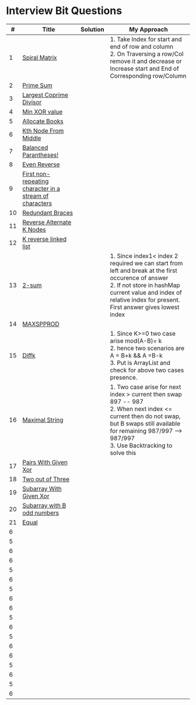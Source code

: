 
# Interview Bit Questions

| # | Title | Solution | My Approach |
|---| ----- | -------- | --------------------- |
| 1 | [Spiral Matrix](https://leetcode.com/problems/spiral-matrix/submissions/) || 1. Take Index for  start and end of row and column<br>2. On Traversing a row/Col remove it and decrease or Increase start and End of Corresponding row/Column|
| 2 | [Prime Sum](https://www.interviewbit.com/courses/programming/topics/math/problems/prime-sum/)| ||
| 3 | [Largest Coprime Divisor](https://www.interviewbit.com/courses/programming/topics/math/problems/largest-coprime-divisor/)| ||
| 4 | [Min XOR value](https://www.interviewbit.com/problems/min-xor-value/)| ||
| 5 | [Allocate Books](https://www.interviewbit.com/problems/allocate-books/)| ||
| 6 | [Kth Node From Middle](https://www.interviewbit.com/problems/kth-node-from-middle/)| ||
| 7 | [Balanced Parantheses!](https://www.interviewbit.com/problems/balanced-parantheses/)| ||
| 8 | [Even Reverse](https://www.interviewbit.com/problems/even-reverse/)| ||
| 9 | [First non-repeating character in a stream of characters](https://www.interviewbit.com/problems/first-non-repeating-character-in-a-stream-of-characters/)| ||
| 10| [Redundant Braces](https://www.interviewbit.com/problems/redundant-braces/)| ||
| 11 | [Reverse Alternate K Nodes](https://www.interviewbit.com/problems/reverse-alternate-k-nodes/)| ||
| 12 | [K reverse linked list](https://www.interviewbit.com/problems/k-reverse-linked-list/)| ||
| 13 | [2-sum](https://www.interviewbit.com/problems/2-sum/)| |1. Since index1< index 2 required we can start from left and break at the first occurence of answer<br> 2. If not store in hashMap current value and index of relative index for present. First answer gives lowest index |
| 14 | [MAXSPPROD](https://www.interviewbit.com/problems/maxspprod/)| ||
| 15 | [Diffk](https://www.interviewbit.com/problems/diffk-ii/)| |1. Since K>=0 two case arise mod(A-B)= k <br> 2. hence two scenarios are A = B+k && A =B-k <br> 3. Put is ArrayList and check for above two cases presence. |
| 16 | [Maximal String](https://www.interviewbit.com/problems/maximal-string/)| |1. Two case arise for next index > current then swap 897 -- 987 <br> 2. When next index <= current then do not swap, but B swaps still available for remaining 987/997 --> 987/997 <br> 3. Use Backtracking to solve this|
| 17 | [Pairs With Given Xor](https://www.interviewbit.com/problems/pairs-with-given-xor/)| ||
| 18 | [Two out of Three](https://www.interviewbit.com/problems/two-out-of-three/)| ||
| 19 | [Subarray With Given Xor](https://www.interviewbit.com/problems/subarray-with-given-xor/)| ||
| 20 | [Subarray with B odd numbers](https://www.interviewbit.com/problems/subarray-with-b-odd-numbers/)| ||
| 21 | [Equal](https://www.interviewbit.com/problems/equal/)| ||
| 6 | []()| ||
| 5 | []()| ||
| 6 | []()| ||
| 6 | []()| ||
| 5 | []()| ||
| 6 | []()| ||
| 5 | []()| ||
| 6 | []()| ||
| 6 | []()| ||
| 5 | []()| ||
| 6 | []()| ||
| 5 | []()| ||
| 6 | []()| ||
| 6 | []()| ||
| 5 | []()| ||
| 6 | []()| ||
| 5 | []()| ||
| 6 | []()| ||

